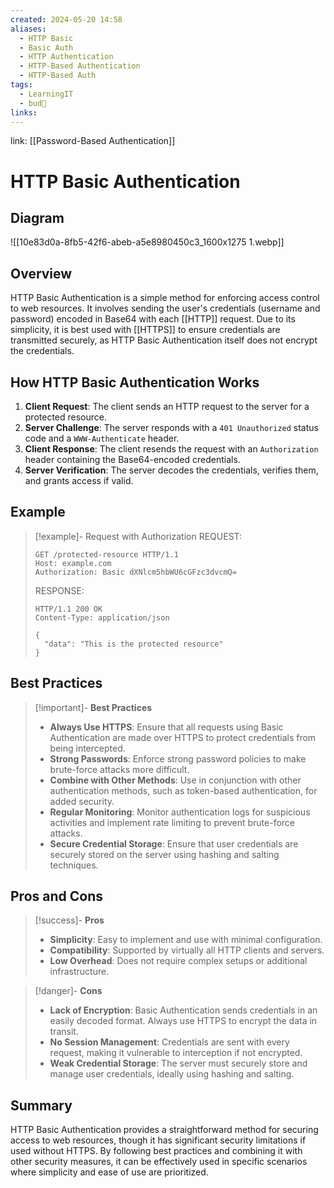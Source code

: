 ```yaml
---
created: 2024-05-20 14:58
aliases:
  - HTTP Basic
  - Basic Auth
  - HTTP Authentication
  - HTTP-Based Authentication
  - HTTP-Based Auth
tags:
  - LearningIT
  - bud🌿
links:
---
```


link: [[Password-Based Authentication]]

# HTTP Basic Authentication

## Diagram

![[10e83d0a-8fb5-42f6-abeb-a5e8980450c3_1600x1275 1.webp]]

## Overview

HTTP Basic Authentication is a simple method for enforcing access control to web resources. It involves sending the user's credentials (username and password) encoded in Base64 with each [[HTTP]] request. Due to its simplicity, it is best used with [[HTTPS]] to ensure credentials are transmitted securely, as HTTP Basic Authentication itself does not encrypt the credentials.

## How HTTP Basic Authentication Works

1. **Client Request**: The client sends an HTTP request to the server for a protected resource.
2. **Server Challenge**: The server responds with a `401 Unauthorized` status code and a `WWW-Authenticate` header.
3. **Client Response**: The client resends the request with an `Authorization` header containing the Base64-encoded credentials.
4. **Server Verification**: The server decodes the credentials, verifies them, and grants access if valid.

## Example

> [!example]- Request with Authorization
> REQUEST:
> ```http
> GET /protected-resource HTTP/1.1
> Host: example.com
> Authorization: Basic dXNlcm5hbWU6cGFzc3dvcmQ=
> ```
>
> RESPONSE:
> ```http
> HTTP/1.1 200 OK
> Content-Type: application/json
> 
> {
>   "data": "This is the protected resource"
> }
> ```

## Best Practices

> [!important]- **Best Practices**
> 
> - **Always Use HTTPS**: Ensure that all requests using Basic Authentication are made over HTTPS to protect credentials from being intercepted.
> - **Strong Passwords**: Enforce strong password policies to make brute-force attacks more difficult.
> - **Combine with Other Methods**: Use in conjunction with other authentication methods, such as token-based authentication, for added security.
> - **Regular Monitoring**: Monitor authentication logs for suspicious activities and implement rate limiting to prevent brute-force attacks.
> - **Secure Credential Storage**: Ensure that user credentials are securely stored on the server using hashing and salting techniques.

## Pros and Cons

> [!success]- **Pros**
> 
> - **Simplicity**: Easy to implement and use with minimal configuration.
> - **Compatibility**: Supported by virtually all HTTP clients and servers.
> - **Low Overhead**: Does not require complex setups or additional infrastructure.

> [!danger]- **Cons**
> 
> - **Lack of Encryption**: Basic Authentication sends credentials in an easily decoded format. Always use HTTPS to encrypt the data in transit.
> - **No Session Management**: Credentials are sent with every request, making it vulnerable to interception if not encrypted.
> - **Weak Credential Storage**: The server must securely store and manage user credentials, ideally using hashing and salting.




## Summary

HTTP Basic Authentication provides a straightforward method for securing access to web resources, though it has significant security limitations if used without HTTPS. By following best practices and combining it with other security measures, it can be effectively used in specific scenarios where simplicity and ease of use are prioritized.



